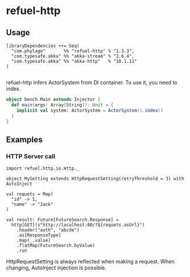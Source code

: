 # refuel-http

## Usage

```
libraryDependencies ++= Seq(
  "com.phylage"       %% "refuel-http" % "1.3.3",
  "com.typesafe.akka" %% "akka-stream" % "2.6.4",
  "com.typesafe.akka" %% "akka-http"   % "10.1.11"
)


````

refuel-http infers ActorSystem from DI container.
To use it, you need to index.

```scala
object bench.Main extends Injector {
  def main(args: Array[String]): Unit = {
    implicit val system: ActorSystem = ActorSystem().index()
  }
}
```

## Examples

### HTTP Server call

```
import refuel.http.io.Http._

object MySetting extends HttpRequestSetting(retryThreshold = 3) with AutoInject

val requets = Map(
  "id" -> 1,
  "name" -> "Jack"
)

val result: Future[FutureSearch.Response] =
  http[GET](s"http://localhost:80/?${requets.asUrl}")
    .header("auth", "abcde")
    .as[ResponseType]
    .map(_.value)
    .flatMap(FutureSearch.byValue)
    .run
```

HttpRequestSetting is always reflected when making a request.
When changing, AutoInject injection is possible.

